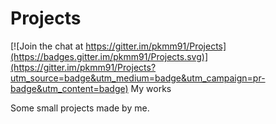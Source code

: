 # Projects

[![Join the chat at https://gitter.im/pkmm91/Projects](https://badges.gitter.im/pkmm91/Projects.svg)](https://gitter.im/pkmm91/Projects?utm_source=badge&utm_medium=badge&utm_campaign=pr-badge&utm_content=badge)
My works
 
Some small projects made by me.
